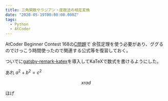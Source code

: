 ```yaml
---
title: 三角関数やラジアン・度数法の相互変換
date: "2020-05-19T00:00:00.000Z"
tags:
  - Python
  - AtCoder
---
```


AtCoder Beginner Contest 168の[C問題](https://atcoder.jp/contests/abc168/tasks/abc168_c)で
余弦定理を使う必要があり、ググるのでけっこう時間使ったので関連する公式等を復習しておく。

ついでに[gatsby-remark-katex](https://www.gatsbyjs.org/packages/gatsby-remark-katex/)を導入してKaTeXで数式を書けるようにした。

あれ $a^2 + b^2 = c^2$

$$
x rad
$$

ほげ
